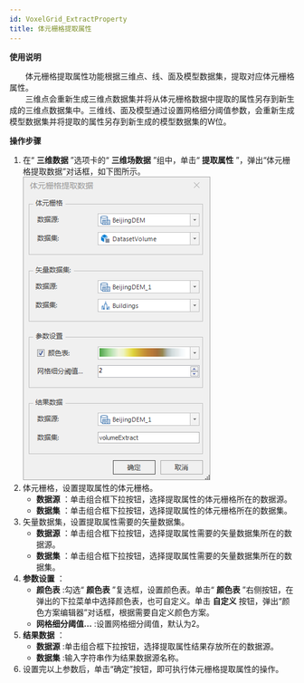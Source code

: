 ```yaml
---
id: VoxelGrid_ExtractProperty
title: 体元栅格提取属性
---
```

**使用说明**

　　体元栅格提取属性功能根据三维点、线、面及模型数据集，提取对应体元栅格属性。  
　　三维点会重新生成三维点数据集并将从体元栅格数据中提取的属性另存到新生成的三维点数据集中。三维线、面及模型通过设置网格细分阈值参数，会重新生成模型数据集并将提取的属性另存到新生成的模型数据集的W位。

**操作步骤**

  1. 在“ **三维数据** ”选项卡的“ **三维场数据** ”组中，单击“ **提取属性** ”，弹出“体元栅格提取数据”对话框，如下图所示。  
![图：“体元栅格提取数据”对话框  ](../img/ExtractProperty_Dialog.png)    
  2. 体元栅格，设置提取属性的体元栅格。 
       * **数据源** ：单击组合框下拉按钮，选择提取属性的体元栅格所在的数据源。
       * **数据集** ：单击组合框下拉按钮，选择提取属性的体元栅格所在的数据集。
  3. 矢量数据集，设置提取属性需要的矢量数据集。 
       * **数据源** ：单击组合框下拉按钮，选择提取属性需要的矢量数据集所在的数据源。
       * **数据集** ：单击组合框下拉按钮，选择提取属性需要的矢量数据集所在的数据集。
  4. **参数设置** ： 
       * **颜色表** :勾选“ **颜色表** ”复选框，设置颜色表。单击“ **颜色表** ”右侧按钮，在弹出的下拉菜单中选择颜色表，也可自定义。单击 **自定义** 按钮，弹出“颜色方案编辑器”对话框，根据需要自定义颜色方案。
       * **网格细分阈值...** :设置网格细分阈值，默认为2。
  5. **结果数据** ： 
       * **数据源** :单击组合框下拉按钮，选择提取属性结果存放所在的数据源。
       * **数据集** :输入字符串作为结果数据源名称。
  6. 设置完以上参数后，单击“确定”按钮，即可执行体元栅格提取属性的操作。

 

